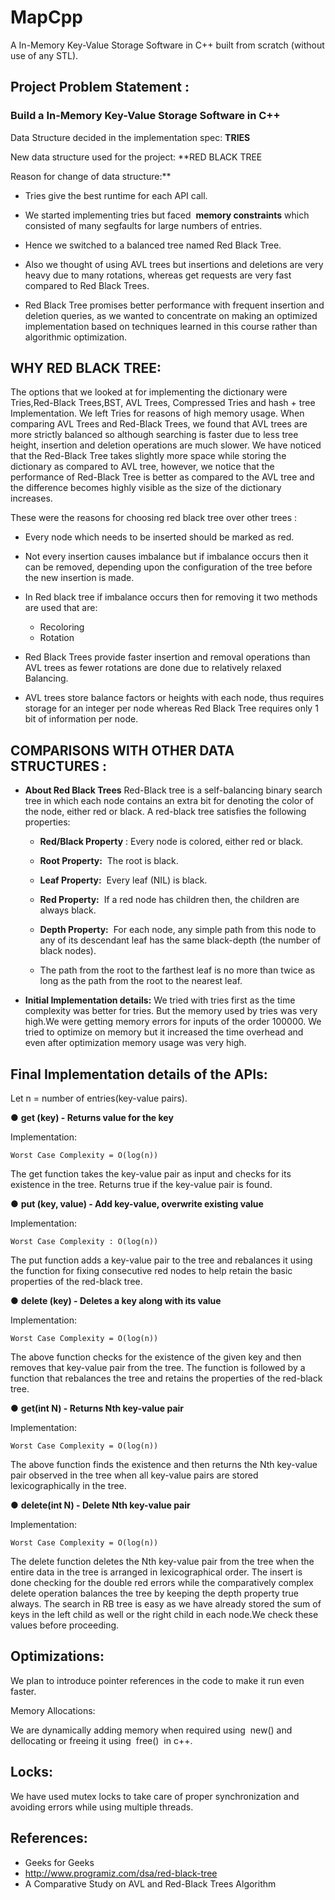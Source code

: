 # MapCpp
A In-Memory Key-Value Storage Software in C++ built from scratch (without use of any STL).

## **Project Problem Statement** : 
### Build a In-Memory Key-Value Storage Software in C++


Data Structure decided in the implementation spec: **TRIES**


New data structure used for the project: **RED BLACK TREE


Reason for change of data structure:**


- Tries give the best runtime for each API call.


- We started implementing tries but faced ​ **memory constraints** ​which
consisted of many segfaults for large numbers of entries.


- Hence we switched to a balanced tree named Red Black Tree.


- Also we thought of using AVL trees but insertions and deletions are very
heavy due to many rotations, whereas get requests are very fast compared to
Red Black Trees.


- Red Black Tree promises better performance with frequent insertion and
deletion queries, as we wanted to concentrate on making an optimized
implementation based on techniques learned in this course rather than
algorithmic optimization.

## WHY RED BLACK TREE:

The options that we looked at for implementing the dictionary were
Tries,Red-Black Trees,BST, AVL Trees, Compressed Tries and hash + tree
Implementation. We left Tries for reasons of high memory usage. When comparing
AVL Trees and Red-Black Trees, we found that AVL trees are more strictly
balanced so although searching is faster due to less tree height, insertion and
deletion operations are much slower. We have noticed that the Red-Black Tree
takes slightly more space while storing the dictionary as compared to AVL tree,
however, we notice that the performance of Red-Black Tree is better as compared
to the AVL tree and the difference becomes highly visible as the size of the
dictionary increases.


These were the reasons for choosing red black tree over other trees :

- Every node which needs to be inserted should be marked as red.

- Not every insertion causes imbalance but if imbalance occurs then it can
be removed, depending upon the configuration of the tree before the new
insertion is made.

- In Red black tree if imbalance occurs then for removing it two methods
are used that are:
    - Recoloring
    - Rotation

- Red Black Trees provide faster insertion and removal operations than
AVL trees as fewer rotations are done due to relatively relaxed Balancing.

- AVL trees store balance factors or heights with each node, thus requires
storage for an integer per node whereas Red Black Tree requires only 1 bit
of information per node.

## COMPARISONS WITH OTHER DATA STRUCTURES :

- **About Red Black Trees**
    Red-Black tree is a self-balancing binary search tree in which each node
    contains an extra bit for denoting the color of the node, either red or black.
    A red-black tree satisfies the following properties:
       
    - **Red/Black Property** ​: Every node is colored, either red or black.
       
    - **Root Property:** ​ The root is black.
       
    - **Leaf Property:** ​ Every leaf (NIL) is black.
       
    - **Red Property:** ​ If a red node has children then, the children are always
          black.
       
    - **Depth Property:** ​ For each node, any simple path from this node to
          any of its descendant leaf has the same black-depth (the number of
          black nodes).
       
    - The path from the root to the farthest leaf is no more than twice as
          long as the path from the root to the nearest leaf.

- **Initial Implementation details:**
    We tried with tries first as the time complexity was better for tries. But the
    memory used by tries was very high.We were getting memory errors for
    inputs of the order 100000. We tried to optimize on memory but it increased
    the time overhead and even after optimization memory usage was very high.


## **Final Implementation details of the APIs:**

Let n = number of entries(key-value pairs).

● **get (key) - Returns value for the key**

Implementation:
```
Worst Case Complexity = O(log(n))
```
The get function takes the key-value pair as input and checks for its
existence in the tree. Returns true if the key-value pair is found.

● **put (key, value) - Add key-value, overwrite existing value**

Implementation:
```
Worst Case Complexity : O(log(n))
```
The put function adds a key-value pair to the tree and rebalances it
using the function for fixing consecutive red nodes to help retain the
basic properties of the red-black tree.

● **delete (key) - Deletes a key along with its value**

Implementation:
```
Worst Case Complexity = O(log(n))
```
The above function checks for the existence of the given key and then
removes that key-value pair from the tree. The function is followed by
a function that rebalances the tree and retains the properties of the
red-black tree.

● **get(int N) - Returns Nth key-value pair**

Implementation:
```
Worst Case Complexity = O(log(n))
```

The above function finds the existence and then returns the Nth
key-value pair observed in the tree when all key-value pairs are stored
lexicographically in the tree.

● **delete(int N) - Delete Nth key-value pair**

Implementation:
```
Worst Case Complexity = O(log(n))
```
The delete function deletes the Nth key-value pair from the tree when
the entire data in the tree is arranged in lexicographical order.
The insert is done checking for the double red errors while the
comparatively complex delete operation balances the tree by keeping the
depth property true always. The search in RB tree is easy as we have already
stored the sum of keys in the left child as well or the right child in each
node.We check these values before proceeding.
## Optimizations:

We plan to introduce pointer references in the code to make it run even faster.

Memory Allocations:

We are dynamically adding memory when required using ​ new() and dellocating or freeing it using ​ free() ​ in c++.

## Locks:

We have used mutex locks to take care of proper synchronization and avoiding errors while using multiple threads.

## References:

- Geeks for Geeks
- http://www.programiz.com/dsa/red-black-tree
- A Comparative Study on AVL and Red-Black Trees Algorithm
